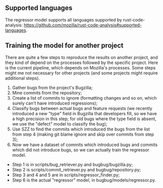 Supported languages
------------------

The regressor model supports all languages supported by rust-code-analysis: https://github.com/mozilla/rust-code-analysis#supported-languages.

Training the model for another project
--------------------------------------

There are quite a few steps to reproduce the results on another project, and they kind of depend on the processes followed by the specific project. Here is the current pipeline, which depends on Mozilla's processes. Some steps might me not necessary for other projects (and some projects might require additional steps).

1. Gather bugs from the project's Bugzilla;
1. Mine commits from the repository;
1. Create a list of commits to ignore (formatting changes and so on, which surely can't have introduced regressions);
1. Classify bugs between actual bugs and feature requests (we recently introduced a new "type" field in Bugzilla that developers fill, so we have a high precision in this step; for old bugs where the type field is absent, we use the "defect" model to classify the bug);
1. Use SZZ to find the commits which introduced the bugs from the list from step 4 (making git blame ignore and skip over commits from step 3);
1. Now we have a dataset of commits which introduced bugs and commits which did not introduce bugs, so we can actually train the regressor model.

* Step 1 is in scripts/bug_retriever.py and bugbug/bugzilla.py;
* Step 2 is scripts/commit_retriever.py and bugbug/repository.py;
* Step 3 and 4 and 5 are in scripts/regressor_finder.py;
* Step 6 is the actual "regressor" model, in bugbug/models/regressor.py.

